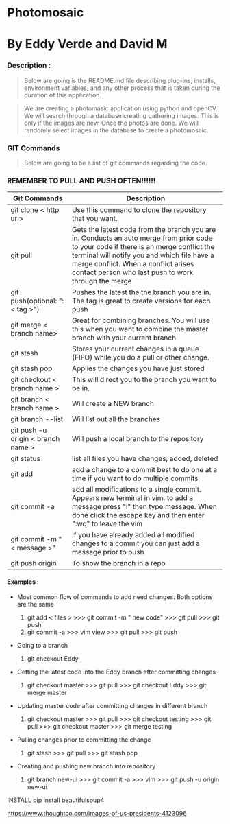 # Photomosaic
# By Eddy Verde and David M


### **Description :** <br>
>    Below are going is the README.md file describing plug-ins, installs,
     environment variables, and any other process that is taken during the
     duration of this application.

>   We are creating a photomasic application using python and openCV. We will search through a database creating
    gathering images. This is only if the images are new. Once the photos are done. We will randomly select
    images in the database to create a photomosaic.

### **GIT Commands** <br>
>   Below are going to be a list of git commands regarding the code.

### REMEMBER TO PULL AND PUSH OFTEN!!!!!!

Git Commands                                                 | Description
-------------------------------------------------------------|--------------------------------------------------------------
git clone < http url>                                        | Use this command to clone the repository that you want.
git pull                                                     | Gets the latest code from the branch you are in. Conducts an auto merge from prior code to your code if there is an merge conflict the terminal will notify you and which file have a merge conflict. When a conflict arises contact person who last push to work through the merge
git push(optional: ": < tag >")                              | Pushes the latest the the branch you are in. The tag is great to create versions for each push
git merge < branch name>                                     | Great for combining branches. You will use this when you want to combine the master branch with your current branch
git stash                                                    | Stores your current changes in a queue (FIFO) while you do a pull or other change.
git stash pop                                                | Applies the changes you have just stored
git checkout < branch name >                                 | This will direct you to the branch you want to be in.
git branch < branch name >                                   | Will create a NEW branch
git branch --list                                            | Will list out all the branches
git push -u origin < branch name >                           | Will push a local branch to the repository
git status                                                   | list all files you have changes, added, deleted
git add                                                      | add a change to a commit best to do one at a time if you want to do multiple commits
git commit -a                                                | add all modifications to a single commit. Appears new terminal in vim. to add a message press "i" then type message. When done click the escape key and then enter ":wq" to leave the vim
git commit -m "< message >"                                  | If you have already added all modified changes to a commit you can just add a message prior to push
git push origin <branch name >                               | To show the branch in a repo


#### Examples :

* Most common flow of commands to add need changes. Both options are the same
    1. git add < files > >>> git commit -m " new code" >>> git pull >>> git push
    2. git commit -a >>> vim view >>> git pull >>> git push

* Going to a branch
    1. git checkout Eddy

* Getting the latest code into the Eddy branch after committing changes
    1. git checkout master >>> git pull >>> git checkout Eddy >>> git merge master

* Updating master code after committing changes in different branch
    1. git checkout master >>> git pull >>> git checkout testing >>> git pull >>> git checkout master >>> git merge testing

* Pulling changes prior to committing the change
    1. git stash >>> git pull >>> git stash pop

* Creating and pushing new branch into repository
    1. git branch new-ui >>> git commit -a >>> vim >>> git push -u origin new-ui


INSTALL
pip install beautifulsoup4

https://www.thoughtco.com/images-of-us-presidents-4123096